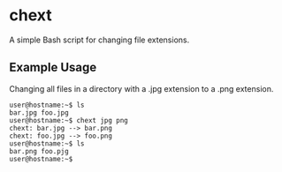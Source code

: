 chext
=====

A simple Bash script for changing file extensions.

Example Usage
-------------

Changing all files in a directory with a .jpg extension to a .png extension.
```
user@hostname:~$ ls
bar.jpg foo.jpg
user@hostname:~$ chext jpg png
chext: bar.jpg --> bar.png
chext: foo.jpg --> foo.png
user@hostname:~$ ls
bar.png foo.pjg
user@hostname:~$
```
